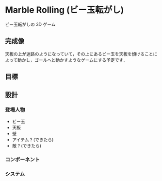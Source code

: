 # Marble Rolling (ビー玉転がし)

ビー玉転がしの 3D ゲーム

## 完成像

天板の上が迷路のようになっていて，その上にあるビー玉を天板を傾けることによって動かし，ゴールへと動かすようなゲームにする予定です．

## 目標

## 設計

### 登場人物

- ビー玉
- 天板
- 壁
- アイテム ? (できたら)
- 敵 ? (できたら)

### コンポーネント

### システム
